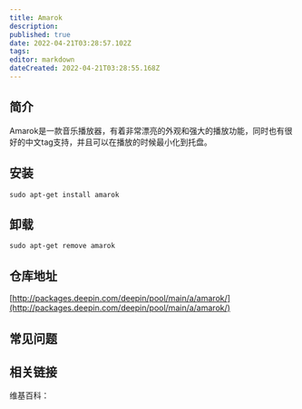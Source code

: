 ```yaml
---
title: Amarok
description: 
published: true
date: 2022-04-21T03:28:57.102Z
tags: 
editor: markdown
dateCreated: 2022-04-21T03:28:55.168Z
---
```


## 简介

Amarok是一款音乐播放器，有着非常漂亮的外观和强大的播放功能，同时也有很好的中文tag支持，并且可以在播放的时候最小化到托盘。

## 安装

`sudo apt-get install amarok`

## 卸载

`sudo apt-get remove amarok`

## 仓库地址

[http://packages.deepin.com/deepin/pool/main/a/amarok/](http://packages.deepin.com/deepin/pool/main/a/amarok/)


## 常见问题


## 相关链接

维基百科：